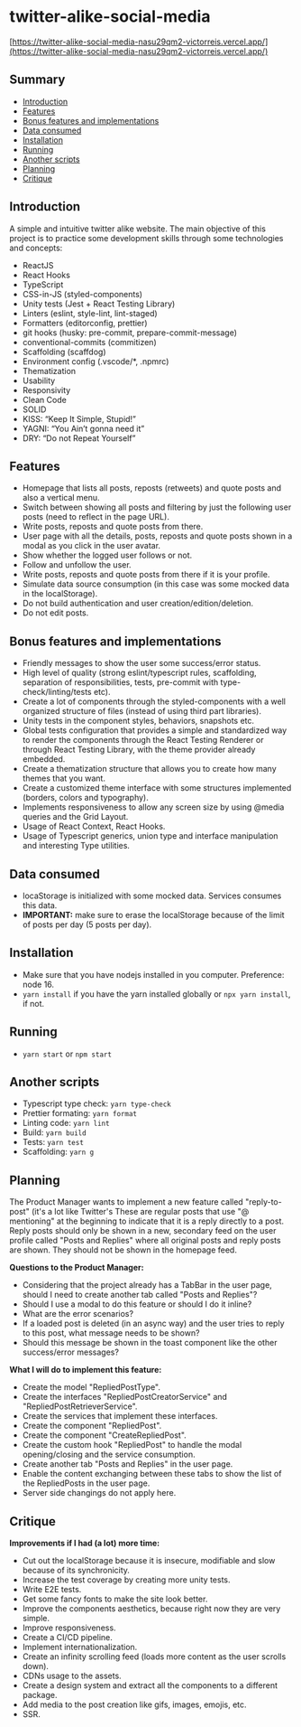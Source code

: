 # twitter-alike-social-media

[https://twitter-alike-social-media-nasu29qm2-victorreis.vercel.app/](https://twitter-alike-social-media-nasu29qm2-victorreis.vercel.app/)

## Summary

- [Introduction](#introduction)
- [Features](#features)
- [Bonus features and implementations](#bonus-features-and-implementations)
- [Data consumed](#data-consumed)
- [Installation](#installation)
- [Running](#running)
- [Another scripts](#another-scripts)
- [Planning](#planning)
- [Critique](#clitique)

## Introduction

A simple and intuitive twitter alike website.
The main objective of this project is to practice some development skills through some technologies and concepts:

- ReactJS
- React Hooks
- TypeScript
- CSS-in-JS (styled-components)
- Unity tests (Jest + React Testing Library)
- Linters (eslint, style-lint, lint-staged)
- Formatters (editorconfig, prettier)
- git hooks (husky: pre-commit, prepare-commit-message)
- conventional-commits (commitizen)
- Scaffolding (scaffdog)
- Environment config (.vscode/\*, .npmrc)
- Thematization
- Usability
- Responsivity
- Clean Code
- SOLID
- KISS: “Keep It Simple, Stupid!”
- YAGNI: “You Ain’t gonna need it”
- DRY: “Do not Repeat Yourself”

## Features

- Homepage that lists all posts, reposts (retweets) and quote posts and also a vertical menu.
- Switch between showing all posts and filtering by just the following user posts (need to reflect in the page URL).
- Write posts, reposts and quote posts from there.
- User page with all the details, posts, reposts and quote posts shown in a modal as you click in the user avatar.
- Show whether the logged user follows or not.
- Follow and unfollow the user.
- Write posts, reposts and quote posts from there if it is your profile.
- Simulate data source consumption (in this case was some mocked data in the localStorage).
- Do not build authentication and user creation/edition/deletion.
- Do not edit posts.

## Bonus features and implementations

- Friendly messages to show the user some success/error status.
- High level of quality (strong eslint/typescript rules, scaffolding, separation of responsibilities, tests, pre-commit with type-check/linting/tests etc).
- Create a lot of components through the styled-components with a well organized structure of files (instead of using third part libraries).
- Unity tests in the component styles, behaviors, snapshots etc.
- Global tests configuration that provides a simple and standardized way to render the components through the React Testing Renderer or through React Testing Library, with the theme provider already embedded.
- Create a thematization structure that allows you to create how many themes that you want.
- Create a customized theme interface with some structures implemented (borders, colors and typography).
- Implements responsiveness to allow any screen size by using @media queries and the Grid Layout.
- Usage of React Context, React Hooks.
- Usage of Typescript generics, union type and interface manipulation and interesting Type utilities.

## Data consumed

- locaStorage is initialized with some mocked data. Services consumes this data.
- **IMPORTANT:** make sure to erase the localStorage because of the limit of posts per day (5 posts per day).

## Installation

- Make sure that you have nodejs installed in you computer. Preference: node 16.
- `yarn install` if you have the yarn installed globally or `npx yarn install`, if not.

## Running

- `yarn start` or `npm start`

## Another scripts

- Typescript type check: `yarn type-check`
- Prettier formating: `yarn format`
- Linting code: `yarn lint`
- Build: `yarn build`
- Tests: `yarn test`
- Scaffolding: `yarn g`

## Planning

The Product Manager wants to implement a new feature called "reply-to-post" (it's a lot like Twitter's These are regular posts that use "@ mentioning" at the beginning to indicate that it is a reply directly to a post. Reply posts should only be shown in a new, secondary feed on the user profile called "Posts and Replies" where all original posts and reply posts are shown. They should not be shown in the homepage feed.

**Questions to the Product Manager:**

- Considering that the project already has a TabBar in the user page, should I need to create another tab called "Posts and Replies"?
- Should I use a modal to do this feature or should I do it inline?
- What are the error scenarios?
- If a loaded post is deleted (in an async way) and the user tries to reply to this post, what message needs to be shown?
- Should this message be shown in the toast component like the other success/error messages?

**What I will do to implement this feature:**

- Create the model "RepliedPostType".
- Create the interfaces "RepliedPostCreatorService" and "RepliedPostRetrieverService".
- Create the services that implement these interfaces.
- Create the component "RepliedPost".
- Create the component "CreateRepliedPost".
- Create the custom hook "RepliedPost" to handle the modal opening/closing and the service consumption.
- Create another tab "Posts and Replies" in the user page.
- Enable the content exchanging between these tabs to show the list of the RepliedPosts in the user page.
- Server side changings do not apply here.

## Critique

**Improvements if I had (a lot) more time:**

- Cut out the localStorage because it is insecure, modifiable and slow because of its synchronicity.
- Increase the test coverage by creating more unity tests.
- Write E2E tests.
- Get some fancy fonts to make the site look better.
- Improve the components aesthetics, because right now they are very simple.
- Improve responsiveness.
- Create a CI/CD pipeline.
- Implement internationalization.
- Create an infinity scrolling feed (loads more content as the user scrolls down).
- CDNs usage to the assets.
- Create a design system and extract all the components to a different package.
- Add media to the post creation like gifs, images, emojis, etc.
- SSR.
